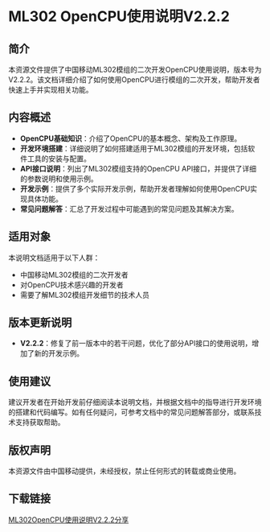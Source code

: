 # ML302 OpenCPU使用说明V2.2.2

## 简介
本资源文件提供了中国移动ML302模组的二次开发OpenCPU使用说明，版本号为V2.2.2。该文档详细介绍了如何使用OpenCPU进行模组的二次开发，帮助开发者快速上手并实现相关功能。

## 内容概述
- **OpenCPU基础知识**：介绍了OpenCPU的基本概念、架构及工作原理。
- **开发环境搭建**：详细说明了如何搭建适用于ML302模组的开发环境，包括软件工具的安装与配置。
- **API接口说明**：列出了ML302模组支持的OpenCPU API接口，并提供了详细的参数说明和使用示例。
- **开发示例**：提供了多个实际开发示例，帮助开发者理解如何使用OpenCPU实现具体功能。
- **常见问题解答**：汇总了开发过程中可能遇到的常见问题及其解决方案。

## 适用对象
本说明文档适用于以下人群：
- 中国移动ML302模组的二次开发者
- 对OpenCPU技术感兴趣的开发者
- 需要了解ML302模组开发细节的技术人员

## 版本更新说明
- **V2.2.2**：修复了前一版本中的若干问题，优化了部分API接口的使用说明，增加了新的开发示例。

## 使用建议
建议开发者在开始开发前仔细阅读本说明文档，并根据文档中的指导进行开发环境的搭建和代码编写。如有任何疑问，可参考文档中的常见问题解答部分，或联系技术支持获取帮助。

## 版权声明
本资源文件由中国移动提供，未经授权，禁止任何形式的转载或商业使用。

## 下载链接

[ML302OpenCPU使用说明V2.2.2分享](https://pan.quark.cn/s/76ff26b0db23)